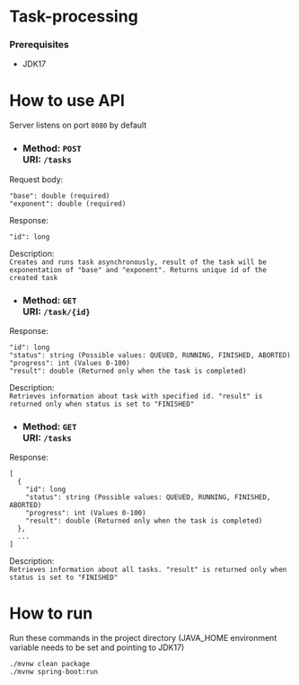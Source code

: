 # Task-processing
### Prerequisites
- JDK17

# How to use API
Server listens on port `8080` by default

- ###  Method: `POST` <br/>URI: `/tasks`
Request body:
```
"base": double (required)
"exponent": double (required)
```
Response:
```
"id": long
```
Description:<br/>
`Creates and runs task asynchronously, result of the task will be exponentation of "base" and "exponent". Returns unique id of the created task`
<br/>
- ###  Method: `GET` <br/>URI: `/task/{id}`
Response:
```
"id": long
"status": string (Possible values: QUEUED, RUNNING, FINISHED, ABORTED)
"progress": int (Values 0-100)
"result": double (Returned only when the task is completed)
```
Description:<br/>
`Retrieves information about task with specified id. "result" is returned only when status is set to "FINISHED"` 
<br/>
- ###  Method: `GET` <br/>URI: `/tasks`
Response:
```
[
  {
    "id": long
    "status": string (Possible values: QUEUED, RUNNING, FINISHED, ABORTED)
    "progress": int (Values 0-100)
    "result": double (Returned only when the task is completed)
  },
  ...
]
```
Description:<br/>
`Retrieves information about all tasks. "result" is returned only when status is set to "FINISHED"`
<br/>
# How to run
Run these commands in the project directory (JAVA_HOME environment variable needs to be set and pointing to JDK17)
```
./mvnw clean package
./mvnw spring-boot:run
```
